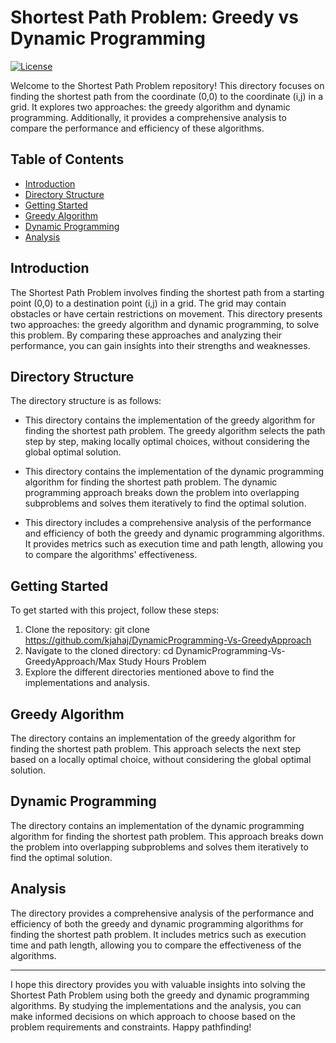 # Shortest Path Problem: Greedy vs Dynamic Programming

[![License](https://img.shields.io/badge/License-MIT-blue.svg)](https://opensource.org/licenses/MIT)

Welcome to the Shortest Path Problem repository! This directory focuses on finding the shortest path from the coordinate (0,0) to the coordinate (i,j) in a grid. It explores two approaches: the greedy algorithm and dynamic programming. Additionally, it provides a comprehensive analysis to compare the performance and efficiency of these algorithms.

## Table of Contents
- [Introduction](#introduction)
- [Directory Structure](#directory-structure)
- [Getting Started](#getting-started)
- [Greedy Algorithm](#greedy-algorithm)
- [Dynamic Programming](#dynamic-programming)
- [Analysis](#analysis)

## Introduction
The Shortest Path Problem involves finding the shortest path from a starting point (0,0) to a destination point (i,j) in a grid. The grid may contain obstacles or have certain restrictions on movement. This directory presents two approaches: the greedy algorithm and dynamic programming, to solve this problem. By comparing these approaches and analyzing their performance, you can gain insights into their strengths and weaknesses.

## Directory Structure
The directory structure is as follows:

* This directory contains the implementation of the greedy algorithm for finding the shortest path problem. The greedy algorithm selects the path step by step, making locally optimal choices, without considering the global optimal solution.

* This directory contains the implementation of the dynamic programming algorithm for finding the shortest path problem. The dynamic programming approach breaks down the problem into overlapping subproblems and solves them iteratively to find the optimal solution.

* This directory includes a comprehensive analysis of the performance and efficiency of both the greedy and dynamic programming algorithms. It provides metrics such as execution time and path length, allowing you to compare the algorithms' effectiveness.

## Getting Started
To get started with this project, follow these steps:

1. Clone the repository: git clone https://github.com/kjahaj/DynamicProgramming-Vs-GreedyApproach
2. Navigate to the cloned directory: cd DynamicProgramming-Vs-GreedyApproach/Max Study Hours Problem
3. Explore the different directories mentioned above to find the implementations and analysis.

## Greedy Algorithm
The directory contains an implementation of the greedy algorithm for finding the shortest path problem. This approach selects the next step based on a locally optimal choice, without considering the global optimal solution.

## Dynamic Programming
The directory contains an implementation of the dynamic programming algorithm for finding the shortest path problem. This approach breaks down the problem into overlapping subproblems and solves them iteratively to find the optimal solution.

## Analysis
The  directory provides a comprehensive analysis of the performance and efficiency of both the greedy and dynamic programming algorithms for finding the shortest path problem. It includes metrics such as execution time and path length, allowing you to compare the effectiveness of the algorithms.

---

I hope this directory provides you with valuable insights into solving the Shortest Path Problem using both the greedy and dynamic programming algorithms. By studying the implementations and the analysis, you can make informed decisions on which approach to choose based on the problem requirements and constraints. Happy pathfinding!
